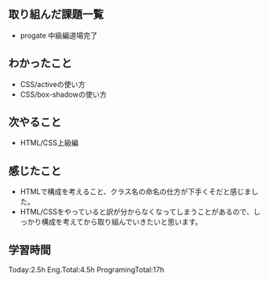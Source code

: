 ## 取り組んだ課題一覧
 - progate 中級編道場完了
## わかったこと
- CSS/activeの使い方
- CSS/box-shadowの使い方
## 次やること
 - HTML/CSS上級編
## 感じたこと
 - HTMLで構成を考えること、クラス名の命名の仕方が下手くそだと感じました。
 - HTML/CSSをやっていると訳が分からなくなってしまうことがあるので、しっかり構成を考えてから取り組んでいきたいと思います。      
## 学習時間
Today:2.5h Eng.Total:4.5h ProgramingTotal:17h